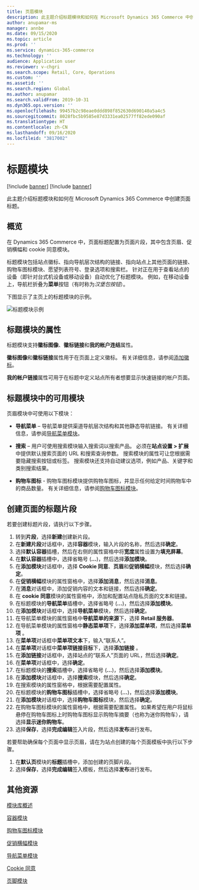 ```yaml
---
title: 页眉模块
description: 此主题介绍标题模块和如何在 Microsoft Dynamics 365 Commerce 中创建页面标题。
author: anupamar-ms
manager: annbe
ms.date: 09/15/2020
ms.topic: article
ms.prod: ''
ms.service: dynamics-365-commerce
ms.technology: ''
audience: Application user
ms.reviewer: v-chgri
ms.search.scope: Retail, Core, Operations
ms.custom: ''
ms.assetid: ''
ms.search.region: Global
ms.author: anupamar
ms.search.validFrom: 2019-10-31
ms.dyn365.ops.version: ''
ms.openlocfilehash: 99457b2c98eae0ddd898f852630d690140a5a4c5
ms.sourcegitcommit: 8028fbc5b9585e87d3331ea02577ff82ede090af
ms.translationtype: HT
ms.contentlocale: zh-CN
ms.lasthandoff: 09/16/2020
ms.locfileid: "3817002"
---
```

# <a name="header-module"></a>标题模块

[!include [banner](includes/banner.md)]
[!include [banner](includes/preview-banner.md)]

此主题介绍标题模块和如何在 Microsoft Dynamics 365 Commerce 中创建页面标题。

## <a name="overview"></a>概览

在 Dynamics 365 Commerce 中，页面标题配置为页面片段，其中包含页眉、促销横幅和 cookie 同意模块。 

标题模块包括站点徽标、指向导航层次结构的链接、指向站点上其他页面的链接、购物车图标模块、愿望列表符号、登录选项和搜索栏。 针对正在用于查看站点的设备（即针对台式机设备或移动设备）自动优化了标题模块。 例如，在移动设备上，导航栏折叠为**菜单**按钮（有时称为*汉堡包按钮*）。

下图显示了主页上的标题模块的示例。

![标题模块示例](./media/ecommerce-header.png)

## <a name="properties-of-a-header-module"></a>标题模块的属性

标题模块支持**徽标图像**、**徽标链接**和**我的帐户连结**属性。 

**徽标图像**和**徽标链接**属性用于在页面上定义徽标。 有关详细信息，请参阅[添加徽标](add-logo.md)。 

**我的帐户链接**属性可用于在标题中定义站点所有者想要显示快速链接的帐户页面。

## <a name="modules-that-are-available-within-a-header-module"></a>标题模块中的可用模块

页眉模块中可使用以下模块：

- **导航菜单** – 导航菜单提供渠道导航层次结构和其他静态导航链接。 有关详细信息，请参阅[导航菜单模块](nav-menu-module.md)。

- **搜索** – 用户可使用搜索模块输入搜索词以搜索产品。 必须在**站点设置 \> 扩展**中提供默认搜索页面的 URL 和搜索查询参数。 搜索模块的属性可让您根据需要隐藏搜索按钮或标签。 搜索模块还支持自动建议选项，例如产品、关键字和类别搜索结果。

- **购物车图标** - 购物车图标模块提供购物车图标，并显示任何给定时间购物车中的商品数量。 有关详细信息，请参阅[购物车图标模块](cart-icon-module.md)。

## <a name="create-a-header-fragment-for-a-page"></a>创建页面的标题片段

若要创建标题片段，请执行以下步骤。

1. 转到**片段**，选择**新建**创建新片段。
1. 在**新建片段**对话框中，选择**容器**模块，输入片段的名称，然后选择**确定**。
1. 选择**默认容器**插槽，然后在右侧的属性窗格中将**宽度**属性设置为**填充屏幕**。
1. 在**默认容器**插槽中，选择省略号 (**...**)，然后选择**添加模块**。
1. 在**添加模块**对话框中，选择 **Cookie 同意**、**页眉**和**促销横幅**模块，然后选择**确定**。
1. 在**促销横幅**模块的属性窗格中，选择**添加消息**，然后选择**消息**。
1. 在**消息**对话框中，添加促销内容的文本和链接，然后选择**确定**。
1. 在 **cookie 同意**模块的属性窗格中，添加和配置站点隐私页面的文本和链接。
1. 在标题模块的**导航菜单**插槽中，选择省略号 (**...**)，然后选择**添加模块**。
1. 在**添加模块**对话框中，选择**导航菜单**模块，然后选择**确定**。
1. 在导航菜单模块的属性窗格中**导航菜单的来源**下，选择 **Retail 服务器**。
1. 在导航菜单模块的属性窗格中**静态菜单项**下，选择**添加菜单项**，然后选择**菜单项** 。 
1. 在**菜单项**对话框中**菜单项文本**下，输入“联系人”。
1. 在**菜单项**对话框中**菜单项链接目标**下，选择**添加链接** 。
1. 在**添加链接**对话框中，选择站点的“联系人”页面的 URL，然后选择**确定**。  
1. 在**菜单项**对话框中，选择**确定**。
1. 在标题模块的**搜索**插槽中，选择省略号 (**...**)，然后选择**添加模块**。
1. 在**添加模块**对话框中，选择**搜索**模块，然后选择**确定**。
1. 在搜索模块的属性窗格中，根据需要配置属性。
1. 在标题模块的**购物车图标**插槽中，选择省略号 (**...**)，然后选择**添加模块**。
1. 在**添加模块**对话框中，选择**购物车图标**模块，然后选择**确定**。
1. 在购物车图标模块的属性窗格中，根据需要配置属性。 如果希望在用户将鼠标悬停在购物车图标上时购物车图标显示购物车摘要（也称为迷你购物车），请选择**显示迷你购物车**。
1. 选择**保存**，选择**完成编辑**签入片段，然后选择**发布**进行发布。

若要帮助确保每个页面中显示页眉，请在为站点创建的每个页面模板中执行以下步骤。

1. 在**默认页**模块的**标题**插槽中，添加创建的页脚片段。
1. 选择**保存**，选择**完成编辑**签入模板，然后选择**发布**进行发布。

## <a name="additional-resources"></a>其他资源

[模块库概述](starter-kit-overview.md)

[容器模块](add-container-module.md)

[购物车图标模块](cart-icon-module.md)

[促销横幅模块](add-alert.md)

[导航菜单模块](nav-menu-module.md) 

[Cookie 同意](cookie-consent-module.md)

[页脚模块](author-footer-module.md)
